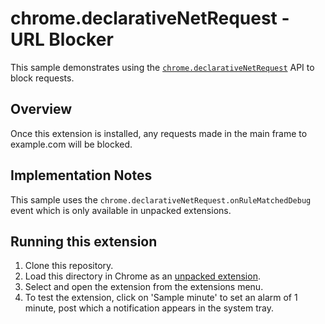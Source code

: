 # chrome.declarativeNetRequest - URL Blocker

This sample demonstrates using the [`chrome.declarativeNetRequest`](https://developer.chrome.com/docs/extensions/reference/declarativeNetRequest/) API to block requests.

## Overview

Once this extension is installed, any requests made in the main frame to example.com will be blocked.

## Implementation Notes

This sample uses the `chrome.declarativeNetRequest.onRuleMatchedDebug` event which is only available in unpacked extensions.

## Running this extension

1. Clone this repository.
2. Load this directory in Chrome as an [unpacked extension](https://developer.chrome.com/docs/extensions/mv3/getstarted/development-basics/#load-unpacked).
3. Select and open the extension from the extensions menu.
4. To test the extension, click on 'Sample minute' to set an alarm of 1 minute, post which a notification appears in the system tray.
